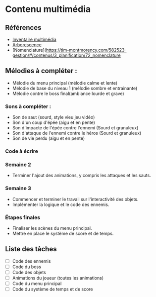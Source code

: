 # Contenu multimédia

## Références

* [Inventaire multimédia](https://tim-montmorency.com/582523-gestion/#/contenus/3_planification/70_inventaire_multimedia/)
* [Arborescence](https://tim-montmorency.com/582523-gestion/#/contenus/3_planification/71_arborescence/)
* [Nomenclature](https://tim-montmorency.com/582523-gestion/#/contenus/3_planification/72_nomenclature

## Mélodies à compléter :

* Mélodie du menu principal (mélodie calme et lente)
* Mélodie de base du niveau 1 (mélodie sombre et entrainante)
* Mélodie contre le boss final(ambiance lourde et grave)

### Sons à compléter :

* Son de saut (sourd, style vieu jeu vidéo)
* Son d'un coup d'épée (aigu et en pente)
* Son d'impacte de l'épée contre l'ennemi (Sourd et granuleux)
* Son d'attaque de l'ennemi contre le héros (Sourd et granuleux)
* Son de vie perdu (aigu et en pente)

### Code à écrire  

### Semaine 2  
- Terminer l'ajout des animations, y compris les attaques et les sauts.  

### Semaine 3  
- Commencer et terminer le travail sur l'interactivité des objets.  
- Implémenter la logique et le code des ennemis.  

### Étapes finales  
- Finaliser les scènes du menu principal.  
- Mettre en place le système de score et de temps.  

## Liste des tâches  

- [ ] Code des ennemis  
- [ ] Code du boss  
- [ ] Code des objets  
- [ ] Animations du joueur (toutes les animations)  
- [ ] Code du menu principal  
- [ ] Code du système de temps et de score  
